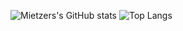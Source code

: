 ![Mietzers's GitHub stats](https://github-readme-stats.vercel.app/api?username=Mietzer&show_icons=true&theme=tokyonight) ![Top Langs](https://github-readme-stats.vercel.app/api/top-langs/?username=Mietzer&theme=tokyonight)



